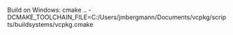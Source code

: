 Build on Windows:
cmake .. -DCMAKE_TOOLCHAIN_FILE=C:/Users/jmbergmann/Documents/vcpkg/scripts/buildsystems/vcpkg.cmake
